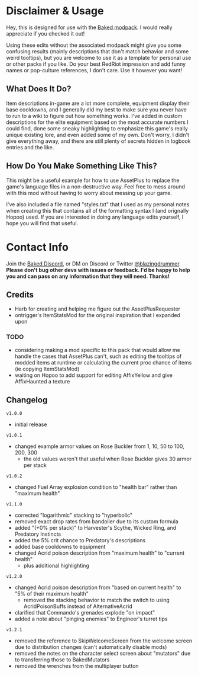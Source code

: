 # Disclaimer & Usage
Hey, this is designed for use with the [Baked modpack](https://thunderstore.io/package/blazingdrummer/BakedModpack/). I would really appreciate if you checked it out!

Using these edits without the associated modpack might give you some confusing results (mainly descriptions that don't match behavior and some weird tooltips), but you are welcome to use it as a template for personal use or other packs if you like. Do your best RedRiot impression and add funny names or pop-culture references, I don't care. Use it however you want!

## What Does It Do?
Item descriptions in-game are a lot more complete, equipment display their base cooldowns, and I generally did my best to make sure you never have to run to a wiki to figure out how something works. I've added in custom descriptions for the elite equipment based on the most accurate numbers I could find, done some sneaky highlighting to emphasize this game's really unique existing lore, and even added some of my own. Don't worry, I didn't give everything away, and there are still plenty of secrets hidden in logbook entries and the like.

## How Do You Make Something Like This?
This might be a useful example for how to use AssetPlus to replace the game's language files in a non-destructive way. Feel free to mess around with this mod without having to worry about messing up your game.

I've also included a file named "styles.txt" that I used as my personal notes when creating this that contains all of the formatting syntax I (and orignally Hopoo) used. If you are interested in doing any language edits yourself, I hope you will find that useful.

# Contact Info
Join the [Baked Discord](https://discord.gg/QRtdUbV), or DM on Discord or Twitter [@blazingdrummer](https://twitter.com/blazingdrummer).
**Please don't bug other devs with issues or feedback. I'd be happy to help you and can pass on any information that they will need. Thanks!**

## Credits
- Harb for creating and helping me figure out the AssetPlusRequester
- ontrigger's ItemStatsMod for the original inspiration that I expanded upon

### TODO
- considering making a mod specific to this pack that would allow me handle the cases that AssetPlus can't, such as editing the tooltips of modded items at runtime or calculating the current proc chance of items (ie copying ItemStatsMod)
- waiting on Hopoo to add support for editing AffixYellow and give AffixHaunted a texture

## Changelog
`v1.0.0`
- initial release

`v1.0.1`
- changed example armor values on Rose Buckler from 1, 10, 50 to 100, 200, 300
  - the old values weren't that useful when Rose Buckler gives 30 armor per stack

`v1.0.2`
- changed Fuel Array explosion condition to "health bar" rather than "maximum health"

`v1.1.0`
- corrected "logarithmic" stacking to "hyperbolic"
- removed exact drop rates from bandolier due to its custom formula
- added "(+0% per stack)" to Harvester's Scythe, Wicked Ring, and Predatory Instincts
- added the 5% crit chance to Predatory's descriptions
- added base cooldowns to equipment
- changed Acrid poison description from "maximum health" to "current health"
  - plus additional highlighting

`v1.2.0`
- changed Acrid poison description from "based on current health" to "5% of their maximum health"
  - removed the stacking behavior to match the switch to using AcridPoisonBuffs instead of AlternativeAcrid
- clarified that Commando's grenades explode "on impact"
- added a note about "pinging enemies" to Engineer's turret tips

`v1.2.1`
- removed the reference to SkipWelcomeScreen from the welcome screen due to distribution changes (can't automatically disable mods)
- removed the notes on the character select screen about "mutators" due to transferring those to BakedMutators
- removed the wrenches from the multiplayer button